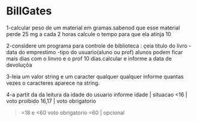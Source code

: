 # BillGates
1-calcular peso de um material em gramas.sabenod que esse material perde 25 mg a cada 2 horas calcule o tempo para que ela atinja 10

2-considere um programa para controle de biblioteca :
çeia titulo do livro
-data do emprestimo
-tipo do usuario(aluno ou prof)
alunos podem ficar mais dias com o linvro e o prof 10 dias.calcular e informe a data de devoluçõa


3-leia um valor string e um caracter qualquer qualquer informe quantas vezes o caracteres aparece na string.



4-a partit da da leitura da idade do usuario informe
idade | situacao
<16   | voto proibido
16,17 | voto obrigatorio
>=18 e <60 voto obrigatorio
>=60 | opcional